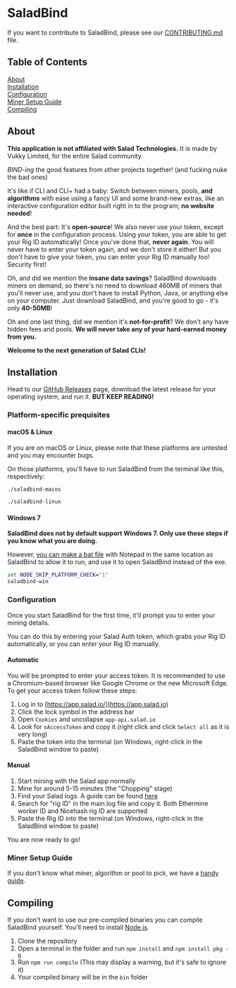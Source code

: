 # SaladBind

If you want to contribute to SaladBind, please see our [CONTRIBUTING.md](CONTRIBUTING.md) file.

## Table of Contents

[About](#About) <br>
[Installation](#Installation) <br>
[Configuration](#Configuration) <br>
[Miner Setup Guide](#Miner-Setup-Guide) <br>
[Compiling](#Compiling)

## About

**This application is not affiliated with Salad Technologies.** It is made by Vukky Limited, for the entire Salad community.

*BIND-ing* the good features from other projects together! (and fucking nuke the bad ones)

It's like if CLI and CLI+ had a baby: Switch between miners, pools, **and algorithms** with ease using a fancy UI and some brand-new extras, like an interactive configuration editor built right in to the program; **no website needed**!

And the best part: It's **open-source**! We also never use your token, except for **once** in the configuration process. Using your token, you are able to get your Rig ID automatically! Once you've done that, **never again**. You will never have to enter your token again, and we don't store it either! But you don't have to give your token, you can enter your Rig ID manually too! Security first!

Oh, and did we mention the **insane data savings**? SaladBind downloads miners on demand, so there's no need to download 460MB of miners that you'll never use, and you don't have to install Python, Java, or anything else on your computer. Just download SaladBind, and you're good to go - it's only **40-50MB**!

Oh and one last thing, did we mention it's **not-for-profit**? We don't any have hidden fees and pools. **We will never take any of your hard-earned money from you.**

**Welcome to the next generation of Salad CLIs!**

## Installation

Head to our [GitHub Releases](https://github.com/VukkyLtd/SaladBind/releases/latest) page, download the latest release for your operating system, and run it. **BUT KEEP READING!**

### Platform-specific prequisites

#### macOS & Linux

If you are on macOS or Linux, please note that these platforms are untested and you may encounter bugs.

On those platforms, you'll have to run SaladBind from the terminal like this, respectively:

```bash
./saladbind-macos
```

```bash
./saladbind-linux
```

#### Windows 7

**SaladBind does not by default support Windows 7. Only use these steps if you know what you are doing.**

However, [you can make a bat file](https://www.wikihow.com/Write-a-Batch-File#Saving-the-Batch-File) with Notepad in the same location as SaladBind to allow it to run, and use it to open SaladBind instead of the exe.

```bat
set NODE_SKIP_PLATFORM_CHECK="1"
saladbind-win
```

### Configuration

Once you start SaladBind for the first time, it'll prompt you to enter your mining details.

You can do this by entering your Salad Auth token, which grabs your Rig ID automatically, or you can enter your Rig ID manually.

#### Automatic

You will be prompted to enter your access token. It is recommended to use a Chromium-based browser like Google Chrome or the new Microsoft Edge.
To get your access token follow these steps:

1. Log in to [https://app.salad.io/](https://app.salad.io)
2. Click the lock symbol in the address bar
3. Open `Cookies` and uncollapse `app-api.salad.io`
4. Look for `sAccessToken` and copy it (right click and click `Select all` as it is very long)
5. Paste the token into the terminal (on Windows, right-click in the SaladBind window to paste)

#### Manual

1. Start mining with the Salad app normally
2. Mine for around 5-15 minutes (the "Chopping" stage)
3. Find your Salad logs. A guide can be found [here](https://support.salad.com/hc/en-us/articles/360042215512-How-To-Find-Your-Salad-Log-Files)
4. Search for "rig ID" in the main.log file and copy it. Both Ethermine worker ID and Nicehash rig ID are supported
5. Paste the Rig ID into the terminal (on Windows, right-click in the SaladBind window to paste)

You are now ready to go!

### Miner Setup Guide

If you don't know what miner, algorithm or pool to pick, we have a [handy guide](MINERS.md).

## Compiling

If you don't want to use our pre-compiled binaries you can compile SaladBind yourself. You'll need to install [Node.js](https://nodejs.org/).

1. Clone the repository
2. Open a terminal in the folder and run `npm install` and `npm install pkg -g`
3. Run `npm run compile` (This may display a warning, but it's safe to ignore it)
4. Your compiled binary will be in the `bin` folder

